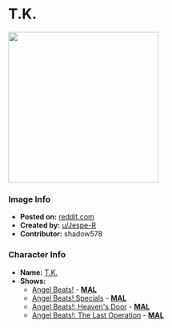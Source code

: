 # T.K.

<img src="https://raw.githubusercontent.com/shadow578/Project-Padoru/master/Padoru/U_Jespe-R/angle-beats-tk.png" height="300">

### Image Info
* **Posted on:**     [reddit.com](https://www.reddit.com/r/Padoru/comments/f4xr2l/daily_padoru_47_tk_angel_beats/)
* **Created by:**    [u/Jespe-R](https://github.com/shadow578/Project-Padoru/blob/master/table-of-contents/creators/uJespeR.md)
* **Contributor:**   shadow578

### Character Info
* **Name:**   [T.K.](https://myanimelist.net/character/24509)
* **Shows:**
  * [Angel Beats!](https://github.com/shadow578/Project-Padoru/blob/master/table-of-contents/shows/AngelBeats.md) - [__MAL__](https://myanimelist.net/anime/6547/Angel_Beats)
  * [Angel Beats! Specials](https://github.com/shadow578/Project-Padoru/blob/master/table-of-contents/shows/AngelBeatsSpecials.md) - [__MAL__](https://myanimelist.net/anime/9062/Angel_Beats_Specials)
  * [Angel Beats!: Heaven's Door](https://github.com/shadow578/Project-Padoru/blob/master/table-of-contents/shows/AngelBeatsHeavensDoor.md) - [__MAL__](https://myanimelist.net/manga/19671/Angel_Beats__Heavens_Door)
  * [Angel Beats!: The Last Operation](https://github.com/shadow578/Project-Padoru/blob/master/table-of-contents/shows/AngelBeatsTheLastOperation.md) - [__MAL__](https://myanimelist.net/manga/108529/Angel_Beats__The_Last_Operation)


